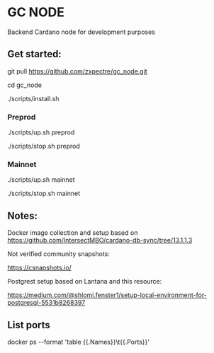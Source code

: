 # GC NODE
Backend Cardano node for development purposes

## Get started:

git pull https://github.com/zxpectre/gc_node.git

cd gc_node

./scripts/install.sh

### Preprod

./scripts/up.sh preprod

./scripts/stop.sh preprod

### Mainnet

./scripts/up.sh mainnet

./scripts/stop.sh mainnet


## Notes:

Docker image collection and setup based on https://github.com/IntersectMBO/cardano-db-sync/tree/13.1.1.3


Not verified community snapshots: 

https://csnapshots.io/


Postgrest setup based on Lantana and this resource:

https://medium.com/@shlomi.fenster1/setup-local-environment-for-postgresql-5531b8268397


## List ports
docker ps --format 'table {{.Names}}\t{{.Ports}}'

